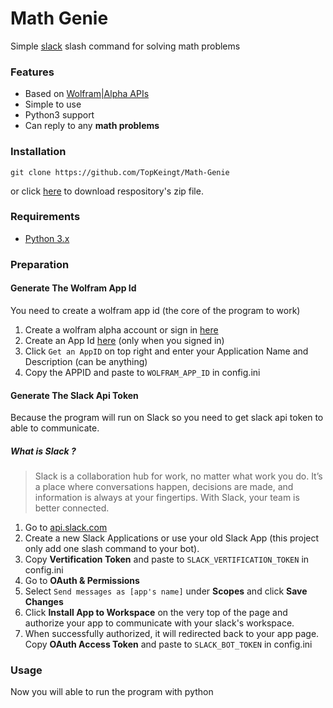 # Math Genie
Simple [slack](https://slack.com) slash command for solving math problems

### Features
* Based on [Wolfram|Alpha APIs](http://products.wolframalpha.com/api/)
* Simple to use
* Python3 support
* Can reply to any __math problems__

### Installation
```git
git clone https://github.com/TopKeingt/Math-Genie
```
or click [here](https://github.com/TopKeingt/Math-Genie/archive/master.zip) to download respository's zip file.

### Requirements 
* [Python 3.x](https://www.python.org/downloads/)

### Preparation
#### Generate The Wolfram App Id
You need to create a wolfram app id (the core of the program to work)
1. Create a wolfram alpha account or sign in [here](https://account.wolfram.com/auth/sign-in)
1. Create an App Id [here](http://developer.wolframalpha.com/portal/myapps/index.html) (only when you signed in)
  1. Click `Get an AppID` on top right and enter your Application Name and Description (can be anything) 
  1. Copy the APPID and paste to `WOLFRAM_APP_ID` in config.ini
#### Generate The Slack Api Token
Because the program will run on Slack so you need to get slack api token to able to communicate. 
##### What is Slack ?
> Slack is a collaboration hub for work, no matter what work you do. It’s a place where conversations happen, decisions are made, and information is always at your fingertips. With Slack, your team is better connected.
1. Go to [api.slack.com](https://api.slack.com)
1. Create a new Slack Applications or use your old Slack App (this project only add one slash command to your bot).
1. Copy __Vertification Token__ and paste to `SLACK_VERTIFICATION_TOKEN` in config.ini
1. Go to __OAuth & Permissions__
  1. Select `Send messages as [app's name]` under __Scopes__ and click __Save Changes__
  1. Click __Install App to Workspace__ on the very top of the page and authorize your app to communicate with your slack's workspace.
  1. When successfully authorized, it will redirected back to your app page. Copy __OAuth Access Token__ and paste to `SLACK_BOT_TOKEN` in config.ini
  
### Usage
Now you will able to run the program with python
